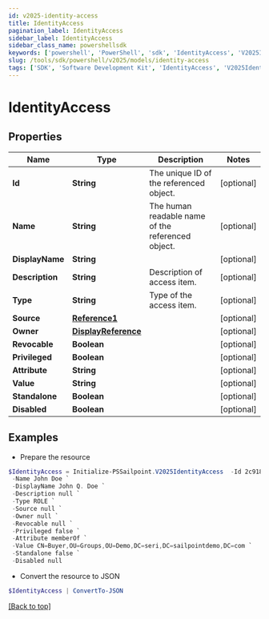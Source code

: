 ```yaml
---
id: v2025-identity-access
title: IdentityAccess
pagination_label: IdentityAccess
sidebar_label: IdentityAccess
sidebar_class_name: powershellsdk
keywords: ['powershell', 'PowerShell', 'sdk', 'IdentityAccess', 'V2025IdentityAccess'] 
slug: /tools/sdk/powershell/v2025/models/identity-access
tags: ['SDK', 'Software Development Kit', 'IdentityAccess', 'V2025IdentityAccess']
---
```



# IdentityAccess

## Properties

Name | Type | Description | Notes
------------ | ------------- | ------------- | -------------
**Id** | **String** | The unique ID of the referenced object. | [optional] 
**Name** | **String** | The human readable name of the referenced object. | [optional] 
**DisplayName** | **String** |  | [optional] 
**Description** | **String** | Description of access item. | [optional] 
**Type** | **String** | Type of the access item. | [optional] 
**Source** | [**Reference1**](reference1) |  | [optional] 
**Owner** | [**DisplayReference**](display-reference) |  | [optional] 
**Revocable** | **Boolean** |  | [optional] 
**Privileged** | **Boolean** |  | [optional] 
**Attribute** | **String** |  | [optional] 
**Value** | **String** |  | [optional] 
**Standalone** | **Boolean** |  | [optional] 
**Disabled** | **Boolean** |  | [optional] 

## Examples

- Prepare the resource
```powershell
$IdentityAccess = Initialize-PSSailpoint.V2025IdentityAccess  -Id 2c91808568c529c60168cca6f90c1313 `
 -Name John Doe `
 -DisplayName John Q. Doe `
 -Description null `
 -Type ROLE `
 -Source null `
 -Owner null `
 -Revocable null `
 -Privileged false `
 -Attribute memberOf `
 -Value CN=Buyer,OU=Groups,OU=Demo,DC=seri,DC=sailpointdemo,DC=com `
 -Standalone false `
 -Disabled null
```

- Convert the resource to JSON
```powershell
$IdentityAccess | ConvertTo-JSON
```


[[Back to top]](#) 

